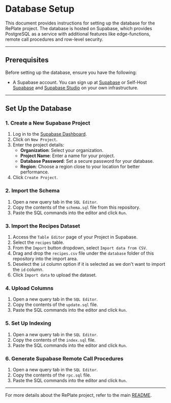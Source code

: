 # Database Setup

This document provides instructions for setting up the database for the RePlate project. The database is hosted on Supabase, which provides PostgreSQL as a service with additional features like edge-functions, remote call procedures and row-level security.

---

## Prerequisites

Before setting up the database, ensure you have the following:

- A Supabase account. You can sign up at [Supabase](https://supabase.com) or Self-Host [Supabase](https://supabase.com/docs/guides/self-hosting) and [Supabase Studio](https://supabase.com/blog/supabase-studio) on your own infrastructure.

---

## Set Up the Database

### 1. Create a New Supabase Project

1. Log in to the [Supabase Dashboard](https://supabase.com/dashboard/projects).
2. Click on `New Project`.
3. Enter the project details:
   - **Organization**: Select your organization.
   - **Project Name**: Enter a name for your project.
   - **Database Password**: Set a secure password for your database.
   - **Region**: Choose a region close to your location for better performance.
4. Click `Create Project`.

### 2. Import the Schema

1. Open a new query tab in the `SQL Editor`.
2. Copy the contents of the `schema.sql` file from this repository.
3. Paste the SQL commands into the editor and click `Run`.

### 3. Import the Recipes Dataset

1. Access the `Table Editor` page of your Project in Supabase.
2. Select the `recipes` table.
3. From the `Import` button dropdown, select `Import data from CSV`.
4. Drag and drop the `recipes.csv` file under the `database` folder of this repository into the import area.
5. Deselect the `id` column option if it is selected as we don't want to import the `id` column.
6. Click `Import data` to upload the dataset.

### 4. Upload Columns

1. Open a new query tab in the `SQL Editor`.
2. Copy the contents of the `update.sql` file.
3. Paste the SQL commands into the editor and click `Run`.

### 5. Set Up Indexing

1. Open a new query tab in the `SQL Editor`.
2. Copy the contents of the `index.sql` file.
3. Paste the SQL commands into the editor and click `Run`.

### 6. Generate Supabase Remote Call Procedures

1. Open a new query tab in the `SQL Editor`.
2. Copy the contents of the `rpc.sql` file.
3. Paste the SQL commands into the editor and click `Run`.

---

For more details about the RePlate project, refer to the main [README](../README.md).
